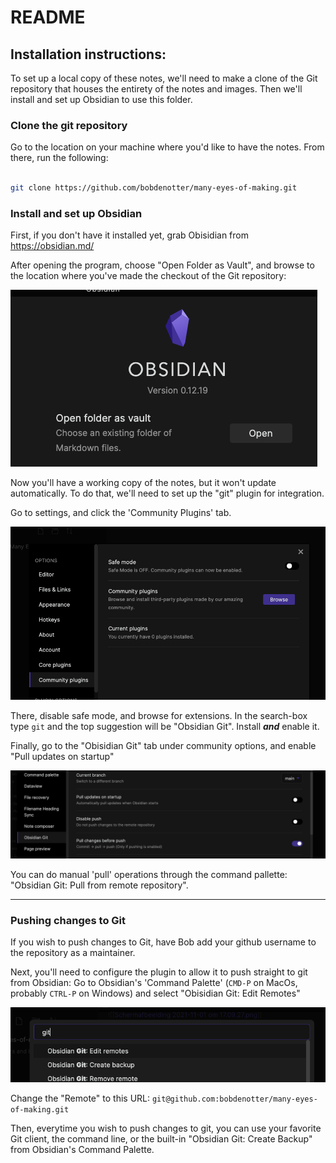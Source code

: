 # README

## Installation instructions:  

To set up a local copy of these notes, we'll need to make a clone of the Git repository that houses the entirety of the notes and images. Then we'll install and set up Obsidian to use this folder.

### Clone the git repository

Go to the location on your machine where you'd like to have the notes. From there, run the following:  

```bash

git clone https://github.com/bobdenotter/many-eyes-of-making.git

```

### Install and set up Obsidian

First, if you don't have it installed yet, grab Obisidian from https://obsidian.md/

After opening the program, choose "Open Folder as Vault", and browse to the location where you've made the checkout of the Git repository:

![](https://raw.githubusercontent.com/bobdenotter/many-eyes-of-making/main/Media/Installation/Schermafbeelding%202021-11-01%20om%2017.09.27.png)

Now you'll have a working copy of the notes, but it won't update automatically. To do that, we'll need to set up the "git" plugin for integration.

Go to settings, and click the 'Community Plugins' tab.

![](https://raw.githubusercontent.com/bobdenotter/many-eyes-of-making/main/Media/Installation/Schermafbeelding%202021-11-01%20om%2017.03.36.png)

There, disable safe mode, and browse for extensions. In the search-box type `git` and the top suggestion will be "Obsidian Git". Install _**and**_ enable it. 

Finally, go to the "Obisidian Git" tab under community options, and enable "Pull updates on startup"

![](https://github.com/bobdenotter/many-eyes-of-making/blob/main/Media/Installation/Screenshot%202021-11-01%20at%2018.30.38.png?raw=true)

You can do manual 'pull' operations through the command pallette: "Obsidian Git: Pull from remote repository".

---

### Pushing changes to Git

If you wish to push changes to Git, have Bob add your github username to the repository as a maintainer. 

Next, you'll need to configure the plugin to allow it to push straight to git from Obsidian: Go to Obsidian's 'Command Palette' (`CMD-P` on MacOs, probably `CTRL-P` on Windows) and select "Obisidian Git: Edit Remotes"

![](https://raw.githubusercontent.com/bobdenotter/many-eyes-of-making/main/Media/Installation/Schermafbeelding%202021-11-01%20om%2017.23.33.png)


Change the "Remote" to this URL: `git@github.com:bobdenotter/many-eyes-of-making.git`

Then, everytime you wish to push changes to git, you can use your favorite Git client, the command line, or the built-in "Obsidian Git: Create Backup" from Obsidian's Command Palette. 